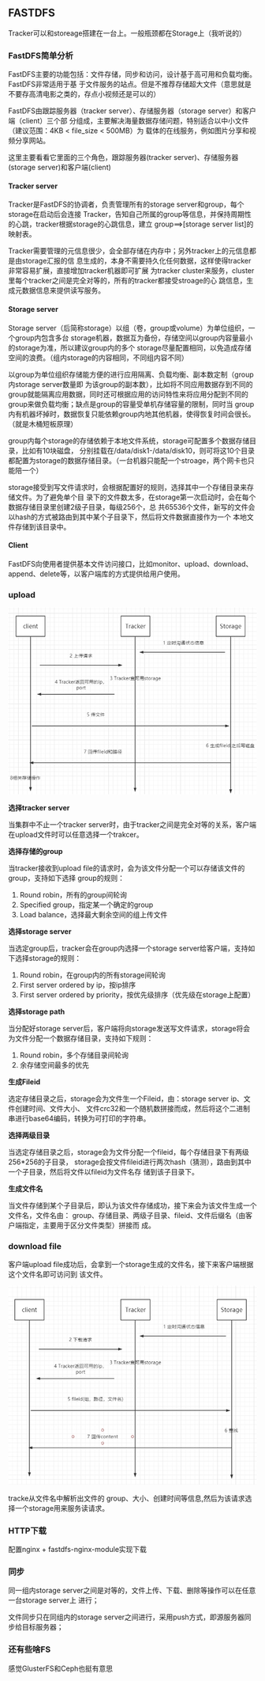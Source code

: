 ## FASTDFS

Tracker可以和storeage搭建在一台上。一般瓶颈都在Storage上（我听说的）

### FastDFS简单分析

FastDFS主要的功能包括：⽂件存储，同步和访问，设计基于⾼可⽤和负载均衡。FastDFS⾮常适⽤于基 于⽂件服务的站点。但是不推荐存储超大文件（意思就是不要存高清电影之类的，存点小视频还是可以的）

FastDFS由跟踪服务器（tracker server）、存储服务器（storage server）和客户端（client）三个部 分组成，主要解决海量数据存储问题，特别适合以中⼩⽂件（建议范围：4KB < file_size < 500MB）为 载体的在线服务，例如图⽚分享和视频分享⽹站。

这里主要看看它里面的三个角色，跟踪服务器(tracker server)、存储服务器(storage server)和客户端(client)

#### Tracker server

Tracker是FastDFS的协调者，负责管理所有的storage server和group，每个storage在启动后会连接 Tracker，告知⾃⼰所属的group等信息，并保持周期性的⼼跳，tracker根据storage的⼼跳信息，建⽴ group==>[storage server list]的映射表。

Tracker需要管理的元信息很少，会全部存储在内存中；另外tracker上的元信息都是由storage汇报的信 息⽣成的，本身不需要持久化任何数据，这样使得tracker⾮常容易扩展，直接增加tracker机器即可扩展 为tracker cluster来服务，cluster⾥每个tracker之间是完全对等的，所有的tracker都接受stroage的⼼ 跳信息，⽣成元数据信息来提供读写服务。

#### Storage server

Storage server（后简称storage）以组（卷，group或volume）为单位组织，⼀个group内包含多台 storage机器，数据互为备份，存储空间以group内容量最⼩的storage为准，所以建议group内的多个 storage尽量配置相同，以免造成存储空间的浪费。（组内storage的内容相同，不同组内容不同）

以group为单位组织存储能⽅便的进⾏应⽤隔离、负载均衡、副本数定制（group内storage server数量即 为该group的副本数），⽐如将不同应⽤数据存到不同的group就能隔离应⽤数据，同时还可根据应⽤的访问特性来将应⽤分配到不同的group来做负载均衡；缺点是group的容量受单机存储容量的限制，同时当 group内有机器坏掉时，数据恢复只能依赖group内地其他机器，使得恢复时间会很⻓。（就是木桶短板原理）

group内每个storage的存储依赖于本地⽂件系统，storage可配置多个数据存储⽬录，⽐如有10块磁盘， 分别挂载在/data/disk1-/data/disk10，则可将这10个⽬录都配置为storage的数据存储⽬录。（一台机器只能配一个stroage，两个网卡也只能陪一个）

storage接受到写⽂件请求时，会根据配置好的规则，选择其中⼀个存储⽬录来存储⽂件。为了避免单个⽬ 录下的⽂件数太多，在storage第⼀次启动时，会在每个数据存储⽬录⾥创建2级⼦⽬录，每级256个，总 共65536个⽂件，新写的⽂件会以hash的⽅式被路由到其中某个⼦⽬录下，然后将⽂件数据直接作为⼀个 本地⽂件存储到该⽬录中。

#### Client

FastDFS向使⽤者提供基本⽂件访问接⼝，⽐如monitor、upload、download、append、delete等，以客户端库的⽅式提供给⽤户使⽤。

### upload

![3](./pic/3.png)

**选择tracker server**

当集群中不⽌⼀个tracker server时，由于tracker之间是完全对等的关系，客户端在upload⽂件时可以任意选择⼀个trakcer。

**选择存储的group**

当tracker接收到upload file的请求时，会为该⽂件分配⼀个可以存储该⽂件的group，⽀持如下选择 group的规则：

1. Round robin，所有的group间轮询
2. Specified group，指定某⼀个确定的group
3. Load balance，选择最⼤剩余空间的组上传⽂件

**选择storage server**

当选定group后，tracker会在group内选择⼀个storage server给客户端，⽀持如下选择storage的规则：

1. Round robin，在group内的所有storage间轮询
2. First server ordered by ip，按ip排序
3. First server ordered by priority，按优先级排序（优先级在storage上配置）

**选择storage path**

当分配好storage server后，客户端将向storage发送写⽂件请求，storage将会为⽂件分配⼀个数据存储目录，⽀持如下规则：

1. Round robin，多个存储⽬录间轮询
2. 余存储空间最多的优先

**⽣成Fileid**

选定存储⽬录之后，storage会为⽂件⽣⼀个Fileid，由：storage server ip、⽂件创建时间、⽂件⼤⼩、 ⽂件crc32和⼀个随机数拼接⽽成，然后将这个⼆进制串进⾏base64编码，转换为可打印的字符串。

**选择两级目录**

当选定存储⽬录之后，storage会为⽂件分配⼀个fileid，每个存储⽬录下有两级256*256的⼦⽬录， storage会按⽂件fileid进⾏两次hash（猜测），路由到其中⼀个⼦⽬录，然后将⽂件以fileid为⽂件名存 储到该⼦⽬录下。

**生成文件名**

当⽂件存储到某个⼦⽬录后，即认为该⽂件存储成功，接下来会为该⽂件⽣成⼀个⽂件名，⽂件名由： group、存储⽬录、两级⼦⽬录、fileid、⽂件后缀名（由客户端指定，主要⽤于区分⽂件类型）拼接⽽ 成。

### download file

客户端upload file成功后，会拿到⼀个storage⽣成的⽂件名，接下来客户端根据这个⽂件名即可访问到 该⽂件。

![4](./pic/4.png)

tracke从⽂件名中解析出⽂件的 group、⼤⼩、创建时间等信息,然后为该请求选择⼀个storage⽤来服务读请求。

### HTTP下载

配置nginx + fastdfs-nginx-module实现下载

### 同步

同⼀组内storage server之间是对等的，⽂件上传、下载、删除等操作可以在任意⼀台storage server上 进⾏；

⽂件同步只在同组内的storage server之间进⾏，采⽤push⽅式，即源服务器同步给⽬标服务器；

### 还有些啥FS

感觉GlusterFS和Ceph也挺有意思
